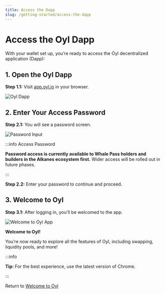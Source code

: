 ```yaml
---
title: Access the Dapp
slug: /getting-started/access-the-dapp
---
```


# Access the Oyl Dapp

With your wallet set up, you’re ready to access the Oyl decentralized application (Dapp):

## 1. Open the Oyl Dapp

**Step 1.1:** Visit [app.oyl.io](https://app.oyl.io) in your browser.

![Oyl Dapp](/images/app.oyl.io.png)

## 2. Enter Your Access Password

**Step 2.1:** You will see a password screen.

![Password Input](/images/passwordinput.png)

:::info Access Password

**Password access is currently available to Whale Pass holders and builders in the Alkanes ecosystem first.**
Wider access will be rolled out in future phases.

:::

**Step 2.2:** Enter your password to continue and proceed.

## 3. Welcome to Oyl

**Step 3.1:** After logging in, you'll be welcomed to the app.

![Welcome to Oyl App](/images/Welcometoapp.png)

**Welcome to Oyl!**

You’re now ready to explore all the features of Oyl, including swapping, liquidity pools, and more!

:::info

**Tip:** For the best experience, use the latest version of Chrome.

:::

Return to [Welcome to Oyl](./welcome-to-oyl.md)
